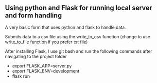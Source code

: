 ## Using python and Flask for running local server and form handling

A very basic form that uses python and flask to handle data.

Submits data to a csv file using the write_to_csv function (change to use write_to_file function if you prefer txt file)

After installing Flask, I use git bash and run the following commands after navigating to the project folder

* export FLASK_APP=server.py
* export FLASK_ENV=development
* flask run
